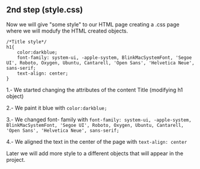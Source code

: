 ## 2nd step (style.css)

Now we will give "some style" to our HTML page creating a .css page where we will modufy the HTML created objects.

```
/*Title style*/
h1{
    color:darkblue;
    font-family: system-ui, -apple-system, BlinkMacSystemFont, 'Segoe UI', Roboto, Oxygen, Ubuntu, Cantarell, 'Open Sans', 'Helvetica Neue', sans-serif;
    text-align: center;
}
```

1.- We started changing the attributes of the content Title (modifying h1 object)

2.- We paint it blue with `color:darkblue;`

3.- We changed font- family with `font-family: system-ui, -apple-system, BlinkMacSystemFont, 'Segoe UI', Roboto, Oxygen, Ubuntu, Cantarell, 'Open Sans', 'Helvetica Neue', sans-serif;`

4.- We aligned the text in the center of the page with `text-align: center`

Later we will add more style to a different objects that will appear in the project.